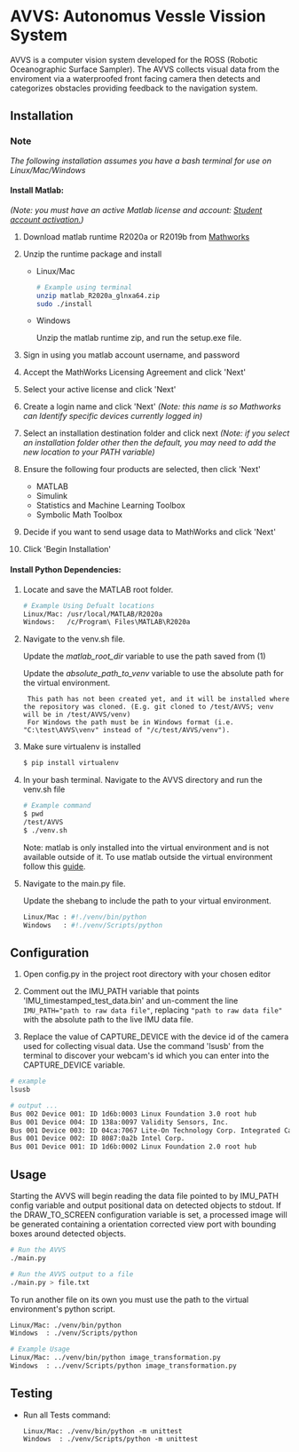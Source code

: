 # AVVS: Autonomus Vessle Vission System

AVVS is a computer vision system developed for the ROSS (Robotic Oceanographic Surface Sampler). The AVVS collects visual data from the enviroment via a waterproofed front facing camera then detects and categorizes obstacles providing feedback to the navigation system.

## Installation

### Note
*The following installation assumes you have a bash terminal for use on Linux/Mac/Windows*

#### Install Matlab:

*(Note: you must have an active Matlab license and account: [Student account activation.](https://is.oregonstate.edu/service/software/matlab))*

1) Download matlab runtime R2020a or R2019b from [Mathworks](https://www.mathworks.com/products/compiler/matlab-runtime.html)

2) Unzip the runtime package and install

    * Linux/Mac
        ```bash
        # Example using terminal
        unzip matlab_R2020a_glnxa64.zip
        sudo ./install
        ```
    * Windows
        
        Unzip the matlab runtime zip, and run the setup.exe file.
        
3) Sign in using you matlab account username, and password

4) Accept the MathWorks Licensing Agreement and click 'Next'

5) Select your active license and click 'Next'

6) Create a login name and click 'Next' *(Note: this name is so Mathworks can Identify specific devices currently logged in)*

7) Select an installation destination folder and click next *(Note: if you select an installation folder other then the default, you may need to add the new location to your PATH variable)*

8) Ensure the following four products are selected, then click 'Next'

    * MATLAB
    * Simulink
    * Statistics and Machine Learning Toolbox
    * Symbolic Math Toolbox

9) Decide if you want to send usage data to MathWorks and click 'Next'

10) Click 'Begin Installation'

#### Install Python Dependencies:

1) Locate and save the MATLAB root folder.
 
    ```bash
    # Example Using Defualt locations
    Linux/Mac: /usr/local/MATLAB/R2020a
    Windows:   /c/Program\ Files\MATLAB\R2020a
    ```

2) Navigate to the venv.sh file.

    Update the *matlab_root_dir* variable to use the path saved from (1)
    
    Update the *absolute_path_to_venv* variable to use the absolute path for the virtual environment.
        
        This path has not been created yet, and it will be installed where the repository was cloned. (E.g. git cloned to /test/AVVS; venv will be in /test/AVVS/venv)
        For Windows the path must be in Windows format (i.e. "C:\test\AVVS\venv" instead of "/c/test/AVVS/venv").

3) Make sure virtualenv is installed

    ```bash
   $ pip install virtualenv
    ```
        
4) In your bash terminal. Navigate to the AVVS directory and run the venv.sh file
    
    ```bash
   # Example command
   $ pwd
   /test/AVVS
   $ ./venv.sh
    ```
   
   Note: matlab is only installed into the virtual environment and is not available outside of it. 
   To use matlab outside the virtual environment follow this [guide](https://www.mathworks.com/help/matlab/matlab_external/install-the-matlab-engine-for-python.html).
        
5) Navigate to the main.py file.

    Update the shebang to include the path to your virtual environment. 
    ```bash
   Linux/Mac : #!./venv/bin/python
   Windows   : #!./venv/Scripts/python
    ```

## Configuration

1) Open config.py in the project root directory with your chosen editor

2) Comment out the IMU_PATH variable that points 'IMU_timestamped_test_data.bin' and un-comment the line ``` IMU_PATH="path to raw data file"```, replacing ```"path to raw data file"``` with the absolute path to the live IMU data file.

3) Replace the value of CAPTURE_DEVICE with the device id of the camera used for collecting visual data. Use the command 'lsusb' from the terminal to discover your webcam's id which you can enter into the CAPTURE_DEVICE variable.
```bash
# example
lsusb

# output ...
Bus 002 Device 001: ID 1d6b:0003 Linux Foundation 3.0 root hub
Bus 001 Device 004: ID 138a:0097 Validity Sensors, Inc. 
Bus 001 Device 003: ID 04ca:7067 Lite-On Technology Corp. Integrated Camera
Bus 001 Device 002: ID 8087:0a2b Intel Corp. 
Bus 001 Device 001: ID 1d6b:0002 Linux Foundation 2.0 root hub

```

## Usage
Starting the AVVS will begin reading the data file pointed to by IMU_PATH config variable and output positional data on detected objects to stdout. If the DRAW_TO_SCREEN configuration variable is set, a processed image will be generated containing a orientation corrected view port with bounding boxes around detected objects.

```bash 
# Run the AVVS 
./main.py

# Run the AVVS output to a file
./main.py > file.txt
```

To run another file on its own you must use the path to the virtual environment's python script.
    
```bash
Linux/Mac: ./venv/bin/python
Windows  : ./venv/Scripts/python

# Example Usage
Linux/Mac: ../venv/bin/python image_transformation.py
Windows  : ../venv/Scripts/python image_transformation.py
```

## Testing
- Run all Tests command: 

    ```
    Linux/Mac: ./venv/bin/python -m unittest
    Windows  : ./venv/Scripts/python -m unittest
    ```